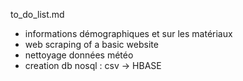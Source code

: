 to_do_list.md

- informations démographiques et sur les matériaux
- web scraping of a basic website
- nettoyage données météo
- creation db nosql : csv ->  HBASE
